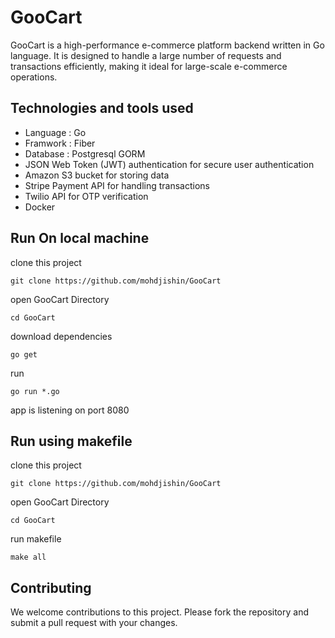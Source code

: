 # GooCart



GooCart is a high-performance e-commerce platform backend written in Go language. It is designed to handle a large number of requests and transactions efficiently, making it ideal for large-scale e-commerce operations.



## Technologies and tools used

- Language : Go
- Framwork : Fiber
- Database : Postgresql GORM
- JSON Web Token (JWT) authentication for secure user authentication
- Amazon S3 bucket for storing data
- Stripe Payment API for handling transactions
- Twilio API for OTP verification
- Docker



## Run On local machine

clone this project

```
git clone https://github.com/mohdjishin/GooCart
```

open GooCart Directory

```
cd GooCart
```

download dependencies

```
go get
```

run

```
go run *.go
```

app is listening on port 8080



## Run using makefile

clone this project

```
git clone https://github.com/mohdjishin/GooCart
```

open GooCart Directory

```
cd GooCart
```

run makefile
```
make all
```



## Contributing
We welcome contributions to this project. Please fork the repository and submit a pull request with your changes.